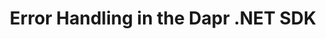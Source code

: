 ﻿---
type: docs
title: "Error Handling in the Dapr .NET SDK"
linkTitle: "Error handling"
weight: 90000
description: Learn about error handling in the Dapr.NET SDK.
---